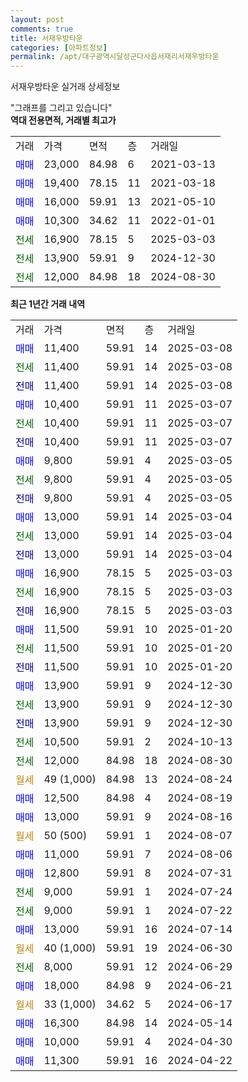 ```yaml
---
layout: post
comments: true
title: 서재우방타운
categories: [아파트정보]
permalink: /apt/대구광역시달성군다사읍서재리서재우방타운
---
```


서재우방타운 실거래 상세정보

<script type="text/javascript">
  google.charts.load('current', {'packages':['line', 'corechart']});
  google.charts.setOnLoadCallback(drawChart);

  function drawChart() {
    var data = new google.visualization.DataTable();
    data.addColumn('date', '거래일');
    data.addColumn('number', "매매");
    data.addColumn('number', "전세");
    data.addColumn('number', "전매");

    data.addRows([[new Date(Date.parse("2025-03-08")), 11400, null, null], [new Date(Date.parse("2025-03-08")), null, 11400, null], [new Date(Date.parse("2025-03-08")), null, null, 11400], [new Date(Date.parse("2025-03-07")), 10400, null, null], [new Date(Date.parse("2025-03-07")), null, 10400, null], [new Date(Date.parse("2025-03-07")), null, null, 10400], [new Date(Date.parse("2025-03-05")), 9800, null, null], [new Date(Date.parse("2025-03-05")), null, 9800, null], [new Date(Date.parse("2025-03-05")), null, null, 9800], [new Date(Date.parse("2025-03-04")), 13000, null, null], [new Date(Date.parse("2025-03-04")), null, 13000, null], [new Date(Date.parse("2025-03-04")), null, null, 13000], [new Date(Date.parse("2025-03-03")), 16900, null, null], [new Date(Date.parse("2025-03-03")), null, 16900, null], [new Date(Date.parse("2025-03-03")), null, null, 16900], [new Date(Date.parse("2025-01-20")), 11500, null, null], [new Date(Date.parse("2025-01-20")), null, 11500, null], [new Date(Date.parse("2025-01-20")), null, null, 11500], [new Date(Date.parse("2024-12-30")), 13900, null, null], [new Date(Date.parse("2024-12-30")), null, 13900, null], [new Date(Date.parse("2024-12-30")), null, null, 13900], [new Date(Date.parse("2024-10-13")), null, 10500, null], [new Date(Date.parse("2024-08-30")), null, 12000, null], [new Date(Date.parse("2024-08-24")), null, null, null], [new Date(Date.parse("2024-08-19")), 12500, null, null], [new Date(Date.parse("2024-08-16")), 13000, null, null], [new Date(Date.parse("2024-08-07")), null, null, null], [new Date(Date.parse("2024-08-06")), 11000, null, null], [new Date(Date.parse("2024-07-31")), 12800, null, null], [new Date(Date.parse("2024-07-24")), null, 9000, null], [new Date(Date.parse("2024-07-22")), null, 9000, null], [new Date(Date.parse("2024-07-14")), 13000, null, null], [new Date(Date.parse("2024-06-30")), null, null, null], [new Date(Date.parse("2024-06-29")), null, 8000, null], [new Date(Date.parse("2024-06-21")), 18000, null, null], [new Date(Date.parse("2024-06-17")), null, null, null], [new Date(Date.parse("2024-05-14")), 16300, null, null], [new Date(Date.parse("2024-04-30")), 10000, null, null], [new Date(Date.parse("2024-04-22")), 11300, null, null]]);

    var options = {
      hAxis: {
        format: 'yyyy/MM/dd'
      },    
      lineWidth: 0,
      pointsVisible: true,    
      title: '최근 1년간 유형별 실거래가 분포',
      legend: { position: 'bottom' }
    };

    var formatter = new google.visualization.NumberFormat({pattern:'###,###'} );
    formatter.format(data, 1);
    formatter.format(data, 2);
    
    setTimeout(function() {
        var chart = new google.visualization.LineChart(document.getElementById('columnchart_material'));
        chart.draw(data, (options));
        document.getElementById('loading').style.display = 'none';
    }, 200);
  }
</script>


<div id="loading" style="z-index:20; display: block; margin-left: 0px">"그래프를 그리고 있습니다"</div>
<div id="columnchart_material" style="width: 95%; margin-left: 0px; display: block"></div>
<!-- contents start -->
<b>역대 전용면적, 거래별 최고가</b>
<table class="sortable">
    <tr>
      <td>거래</td>
      <td>가격</td>
      <td>면적</td>
      <td>층</td>
      <td>거래일</td>
    </tr>
        <tr>
          <td><a style="color: blue">매매</a></td>
          <td>23,000</td>
          <td>84.98</td>
          <td>6</td>
          <td>2021-03-13</td>
        </tr>            <tr>
          <td><a style="color: blue">매매</a></td>
          <td>19,400</td>
          <td>78.15</td>
          <td>11</td>
          <td>2021-03-18</td>
        </tr>            <tr>
          <td><a style="color: blue">매매</a></td>
          <td>16,000</td>
          <td>59.91</td>
          <td>13</td>
          <td>2021-05-10</td>
        </tr>            <tr>
          <td><a style="color: blue">매매</a></td>
          <td>10,300</td>
          <td>34.62</td>
          <td>11</td>
          <td>2022-01-01</td>
        </tr>        
        <tr>
              <td><a style="color: darkgreen">전세</a></td>
              <td>16,900</td>
              <td>78.15</td>
              <td>5</td>
              <td>2025-03-03</td>
            </tr>            <tr>
              <td><a style="color: darkgreen">전세</a></td>
              <td>13,900</td>
              <td>59.91</td>
              <td>9</td>
              <td>2024-12-30</td>
            </tr>            <tr>
              <td><a style="color: darkgreen">전세</a></td>
              <td>12,000</td>
              <td>84.98</td>
              <td>18</td>
              <td>2024-08-30</td>
            </tr>        
    
</table>

<b>최근 1년간 거래 내역</b>

<table class="sortable">
    <tr>
      <td>거래</td>
      <td>가격</td>
      <td>면적</td>
      <td>층</td>
      <td>거래일</td>
    </tr>
    <tr>
      <td><a style="color: blue">매매</a></td>
      <td>11,400</td>
      <td>59.91</td>
      <td>14</td>
      <td>2025-03-08</td>
    </tr>          <tr>
      <td><a style="color: darkgreen">전세</a></td>
      <td>11,400</td>
      <td>59.91</td>
      <td>14</td>
      <td>2025-03-08</td>
    </tr>          <tr>
      <td><a style="color: darkblue">전매</a></td>
      <td>11,400</td>
      <td>59.91</td>
      <td>14</td>
      <td>2025-03-08</td>
    </tr>          <tr>
      <td><a style="color: blue">매매</a></td>
      <td>10,400</td>
      <td>59.91</td>
      <td>11</td>
      <td>2025-03-07</td>
    </tr>          <tr>
      <td><a style="color: darkgreen">전세</a></td>
      <td>10,400</td>
      <td>59.91</td>
      <td>11</td>
      <td>2025-03-07</td>
    </tr>          <tr>
      <td><a style="color: darkblue">전매</a></td>
      <td>10,400</td>
      <td>59.91</td>
      <td>11</td>
      <td>2025-03-07</td>
    </tr>          <tr>
      <td><a style="color: blue">매매</a></td>
      <td>9,800</td>
      <td>59.91</td>
      <td>4</td>
      <td>2025-03-05</td>
    </tr>          <tr>
      <td><a style="color: darkgreen">전세</a></td>
      <td>9,800</td>
      <td>59.91</td>
      <td>4</td>
      <td>2025-03-05</td>
    </tr>          <tr>
      <td><a style="color: darkblue">전매</a></td>
      <td>9,800</td>
      <td>59.91</td>
      <td>4</td>
      <td>2025-03-05</td>
    </tr>          <tr>
      <td><a style="color: blue">매매</a></td>
      <td>13,000</td>
      <td>59.91</td>
      <td>14</td>
      <td>2025-03-04</td>
    </tr>          <tr>
      <td><a style="color: darkgreen">전세</a></td>
      <td>13,000</td>
      <td>59.91</td>
      <td>14</td>
      <td>2025-03-04</td>
    </tr>          <tr>
      <td><a style="color: darkblue">전매</a></td>
      <td>13,000</td>
      <td>59.91</td>
      <td>14</td>
      <td>2025-03-04</td>
    </tr>          <tr>
      <td><a style="color: blue">매매</a></td>
      <td>16,900</td>
      <td>78.15</td>
      <td>5</td>
      <td>2025-03-03</td>
    </tr>          <tr>
      <td><a style="color: darkgreen">전세</a></td>
      <td>16,900</td>
      <td>78.15</td>
      <td>5</td>
      <td>2025-03-03</td>
    </tr>          <tr>
      <td><a style="color: darkblue">전매</a></td>
      <td>16,900</td>
      <td>78.15</td>
      <td>5</td>
      <td>2025-03-03</td>
    </tr>          <tr>
      <td><a style="color: blue">매매</a></td>
      <td>11,500</td>
      <td>59.91</td>
      <td>10</td>
      <td>2025-01-20</td>
    </tr>          <tr>
      <td><a style="color: darkgreen">전세</a></td>
      <td>11,500</td>
      <td>59.91</td>
      <td>10</td>
      <td>2025-01-20</td>
    </tr>          <tr>
      <td><a style="color: darkblue">전매</a></td>
      <td>11,500</td>
      <td>59.91</td>
      <td>10</td>
      <td>2025-01-20</td>
    </tr>          <tr>
      <td><a style="color: blue">매매</a></td>
      <td>13,900</td>
      <td>59.91</td>
      <td>9</td>
      <td>2024-12-30</td>
    </tr>          <tr>
      <td><a style="color: darkgreen">전세</a></td>
      <td>13,900</td>
      <td>59.91</td>
      <td>9</td>
      <td>2024-12-30</td>
    </tr>          <tr>
      <td><a style="color: darkblue">전매</a></td>
      <td>13,900</td>
      <td>59.91</td>
      <td>9</td>
      <td>2024-12-30</td>
    </tr>          <tr>
      <td><a style="color: darkgreen">전세</a></td>
      <td>10,500</td>
      <td>59.91</td>
      <td>2</td>
      <td>2024-10-13</td>
    </tr>          <tr>
      <td><a style="color: darkgreen">전세</a></td>
      <td>12,000</td>
      <td>84.98</td>
      <td>18</td>
      <td>2024-08-30</td>
    </tr>          <tr>
      <td><a style="color: darkgoldenrod">월세</a></td>
      <td>49 (1,000)</td>
      <td>84.98</td>
      <td>13</td>
      <td>2024-08-24</td>
    </tr>          <tr>
      <td><a style="color: blue">매매</a></td>
      <td>12,500</td>
      <td>84.98</td>
      <td>4</td>
      <td>2024-08-19</td>
    </tr>          <tr>
      <td><a style="color: blue">매매</a></td>
      <td>13,000</td>
      <td>59.91</td>
      <td>9</td>
      <td>2024-08-16</td>
    </tr>          <tr>
      <td><a style="color: darkgoldenrod">월세</a></td>
      <td>50 (500)</td>
      <td>59.91</td>
      <td>1</td>
      <td>2024-08-07</td>
    </tr>          <tr>
      <td><a style="color: blue">매매</a></td>
      <td>11,000</td>
      <td>59.91</td>
      <td>7</td>
      <td>2024-08-06</td>
    </tr>          <tr>
      <td><a style="color: blue">매매</a></td>
      <td>12,800</td>
      <td>59.91</td>
      <td>8</td>
      <td>2024-07-31</td>
    </tr>          <tr>
      <td><a style="color: darkgreen">전세</a></td>
      <td>9,000</td>
      <td>59.91</td>
      <td>1</td>
      <td>2024-07-24</td>
    </tr>          <tr>
      <td><a style="color: darkgreen">전세</a></td>
      <td>9,000</td>
      <td>59.91</td>
      <td>1</td>
      <td>2024-07-22</td>
    </tr>          <tr>
      <td><a style="color: blue">매매</a></td>
      <td>13,000</td>
      <td>59.91</td>
      <td>16</td>
      <td>2024-07-14</td>
    </tr>          <tr>
      <td><a style="color: darkgoldenrod">월세</a></td>
      <td>40 (1,000)</td>
      <td>59.91</td>
      <td>19</td>
      <td>2024-06-30</td>
    </tr>          <tr>
      <td><a style="color: darkgreen">전세</a></td>
      <td>8,000</td>
      <td>59.91</td>
      <td>12</td>
      <td>2024-06-29</td>
    </tr>          <tr>
      <td><a style="color: blue">매매</a></td>
      <td>18,000</td>
      <td>84.98</td>
      <td>9</td>
      <td>2024-06-21</td>
    </tr>          <tr>
      <td><a style="color: darkgoldenrod">월세</a></td>
      <td>33 (1,000)</td>
      <td>34.62</td>
      <td>5</td>
      <td>2024-06-17</td>
    </tr>          <tr>
      <td><a style="color: blue">매매</a></td>
      <td>16,300</td>
      <td>84.98</td>
      <td>14</td>
      <td>2024-05-14</td>
    </tr>          <tr>
      <td><a style="color: blue">매매</a></td>
      <td>10,000</td>
      <td>59.91</td>
      <td>4</td>
      <td>2024-04-30</td>
    </tr>          <tr>
      <td><a style="color: blue">매매</a></td>
      <td>11,300</td>
      <td>59.91</td>
      <td>16</td>
      <td>2024-04-22</td>
    </tr>      </table>
<!-- contents end -->    

